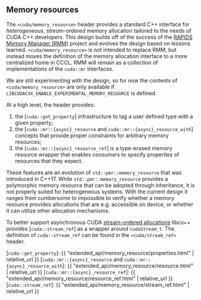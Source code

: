 ## Memory resources

The `<cuda/memory_resource>` header provides a standard C++ interface for *heterogeneous*, *stream-ordered* memory allocation tailored to the needs of CUDA C++ developers. This design builds off of the success of the [RAPIDS Memory Manager (RMM)](https://github.com/rapidsai/rmm) project and evolves the design based on lessons learned. `<cuda/memory_resource>` is not intended to replace RMM, but instead moves the definition of the memory allocation interface to a more centralized home in CCCL. RMM will remain as a collection of implementations of the `cuda::mr` interfaces.

We are still experimenting with the design, so for now the contents of `<cuda/memory_resource>` are only available if `LIBCUDACXX_ENABLE_EXPERIMENTAL_MEMORY_RESOURCE` is defined.

At a high level, the header provides:

1. the [`cuda::get_property`] infrastructure to tag a user defined type with a given property;
2. the [`cuda::mr::{async}_resource` and `cuda::mr::{async}_resource_with`] concepts that provide proper constraints for arbitrary memory resources;
3. the [`cuda::mr::{async}_resource_ref`] is a type-erased memory resource wrapper that enables consumers to specify properties of resources that they expect.

These features are an evolution of `std::pmr::memory_resource` that was introduced in C++17. While `std::pmr::memory_resource` provides a polymorphic memory resource that can be adopted through inheritance, it is not properly suited for heterogeneous systems. With the current design it ranges from cumbersome to impossible to verify whether a memory resource provides allocations that are e.g. accessible on device, or whether it can utilize other allocation mechanisms.

To better support asynchronous CUDA [stream-ordered allocations](https://docs.nvidia.com/cuda/cuda-c-programming-guide/index.html#stream-ordered-memory-allocator) libcu++ provides [`cuda::stream_ref`] as a wrapper around `cudaStream_t`. The definition of `cuda::stream_ref` can be found in the `<cuda/stream_ref>` header.

[`cuda::get_property`]: {{ "extended_api/memory_resource/properties.html" | relative_url }}
[`cuda::mr::{async}_resource` and `cuda::mr::{async}_resource_with`]: {{ "extended_api/memory_resource/resource.html" | relative_url }}
[`cuda::mr::{async}_resource_ref`]: {{ "extended_api/memory_resource/resource_ref.html" | relative_url }}
[`cuda::stream_ref`]: {{ "extended_api/memory_resource/stream_ref.html" | relative_url }}
